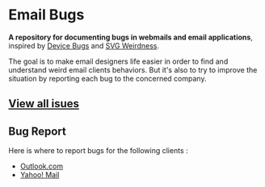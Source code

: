 # Email Bugs
**A repository for documenting bugs in webmails and email applications**, inspired by [Device Bugs](https://github.com/scottjehl/Device-Bugs) and [SVG Weirdness](https://github.com/emilbjorklund/svg-weirdness).

The goal is to make email designers life easier in order to find and understand weird email clients behaviors. 
But it's also to try to improve the situation by reporting each bug to the concerned company. 

## [View all isues](https://github.com/hteumeuleu/email-bugs/issues)

## Bug Report
Here is where to report bugs for the following clients : 
* [Outlook.com](http://outlook.uservoice.com/forums/284136-outlook-com)
* [Yahoo! Mail](https://yahoo.uservoice.com/forums/210695-yahoo-mail)
